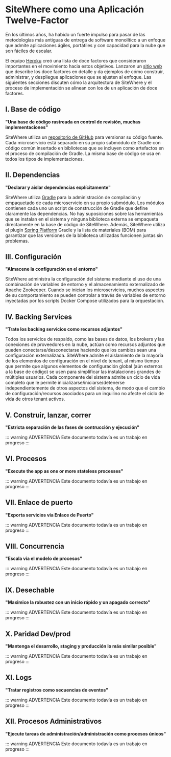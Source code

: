 # SiteWhere como una Aplicación Twelve-Factor

En los últimos años, ha habido un fuerte impulso para pasar de las metodologías
más antiguas de entrega de software monolítico a un enfoque que admite aplicaciones ágiles,
portátiles y con capacidad para la nube que son fáciles de escalar.

El equipo [Heroku](https://www.heroku.com/) creó una lista de doce factores que consideraron
importantes en el movimiento hacia estos objetivos. Lanzaron un [sitio web](https://12factor.net/) que
describe los doce factores en detalle y da ejemplos de cómo construir, administrar,
y despliegue aplicaciones que se ajusten al enfoque. Las siguientes secciones discuten
cómo la arquitectura de SiteWhere y el proceso de implementación se alinean con los de un
aplicación de doce factores.

## I. Base de código

**"Una base de código rastreada en control de revisión, muchas implementaciones"**

SiteWhere utiliza un [repositorio de GitHub](https://github.com/sitewhere/sitewhere) para
versionar su código fuente. Cada microservicio está separado en su propio submódulo de
Gradle con código común insertado en bibliotecas que se incluyen como artefactos en el
proceso de compilación de Gradle. La misma base de código se usa en todos los tipos de
implementaciones.

## II. Dependencias

**"Declarar y aislar dependencias explícitamente"**

SiteWhere utiliza [Gradle](https://gradle.org/) para la administración de compilación y empaquetado
de cada microservicio en su propio submódulo. Los módulos contienen cada uno un script de construcción
de Gradle que define claramente las dependencias. No hay suposiciones sobre las herramientas que se
instalan en el sistema y ninguna biblioteca externa se empaqueta directamente en la base de código
de SiteWhere. Además, SiteWhere utiliza el plugin [Spring Platform](http://platform.spring.io/platform/)
Gradle y la lista de materiales (BOM) para garantizar que las versiones de la biblioteca utilizadas
funcionen juntas sin problemas.

## III. Configuración

**"Almacene la configuración en el entorno"**

SiteWhere administra la configuración del sistema mediante el uso de una combinación de
variables de entorno y el almacenamiento externalizado de Apache Zookeeper. Cuando se
inician los microservicios, muchos aspectos de su comportamiento se pueden controlar
a través de variables de entorno inyectadas por los scripts Docker Compose utilizados
para la orquestación.

## IV. Backing Services

**"Trate los backing servicios como recursos adjuntos"**

Todos los servicios de respaldo, como las bases de datos, los brokers y las conexiones
de proveedores en la nube, actúan como recursos adjuntos que pueden conectarse/desconectarse
haciendo que los cambios sean una configuración externalizada. SiteWhere admite el aislamiento
de la mayoría de los elementos de configuración en el nivel de tenant, al mismo tiempo que
permite que algunos elementos de configuración global (aún externos a la base de código)
se usen para simplificar las instalaciones grandes de múltiples usuarios. Cada componente
del sistema admite un ciclo de vida completo que le permite inicializarse/iniciarse/detenerse
independientemente de otros aspectos del sistema, de modo que el cambio de
configuración/recursos asociados para un inquilino no afecte el ciclo de vida de otros tenant activos.

## V. Construir, lanzar, correr

**"Estricta separación de las fases de contrucción y ejecución"**

::: warning ADVERTENCIA
Este documento todavía es un trabajo en progreso
:::

## VI. Procesos

**"Execute the app as one or more stateless processes"**

::: warning ADVERTENCIA
Este documento todavía es un trabajo en progreso
:::

## VII. Enlace de puerto

**"Exporta servicios via Enlace de Puerto"**

::: warning ADVERTENCIA
Este documento todavía es un trabajo en progreso
:::

## VIII. Concurrencia

**"Escala via el modelo de procesos"**

::: warning ADVERTENCIA
Este documento todavía es un trabajo en progreso
:::

## IX. Desechable

**"Maximice la robustez con un inicio rápido y un apagado correcto"**

::: warning ADVERTENCIA
Este documento todavía es un trabajo en progreso
:::

## X. Paridad Dev/prod

**"Mantenga el desarrollo, staging y producción lo más similar posible"**

::: warning ADVERTENCIA
Este documento todavía es un trabajo en progreso
:::

## XI. Logs

**"Tratar registros como secuencias de eventos"**

::: warning ADVERTENCIA
Este documento todavía es un trabajo en progreso
:::

## XII. Procesos Administrativos

**"Ejecute tareas de administración/administración como procesos únicos"**

::: warning ADVERTENCIA
Este documento todavía es un trabajo en progreso
:::
